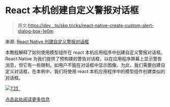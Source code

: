 # React 本机创建自定义警报对话框

> 原文:[https://dev . to/skp tricks/react-native-create-custom-alert-dialog-box-1e0m](https://dev.to/skptricks/react-native-create-custom-alert-dialog-box-1e0m)

来源: [React Native 创建自定义警报对话框](https://www.skptricks.com/2019/08/react-native-create-custom-alert-dialog-box.html)

本教程解释了如何使用模型组件在 react 本机应用程序中创建自定义警报对话框。React Native 为我们提供了预构建的警告对话框，以在应用程序屏幕上显示警告消息，但它有一些限制，如用户不能在对话框中显示图像。为此，我们需要创建自定义对话框，在本例中，我们将使用 react 本机应用程序中的模型组件创建类似的对话框。

[![](../Images/8d217c72fb09e3fd01273e489eeb74d2.png)T2】](https://res.cloudinary.com/practicaldev/image/fetch/s--SWgDLSH---/c_limit%2Cf_auto%2Cfl_progressive%2Cq_auto%2Cw_880/https://1.bp.blogspot.com/-wdTeX0H_j9w/XUZopOe-QEI/AAAAAAAADKM/OQhZpDAbnvkx6veoSkWo9V3SlPAY0xsowCLcBGAs/s400/react-native-create-custom-alert-dialog-box.jpg)

[点击此处阅读更多信息](https://www.skptricks.com/2019/08/react-native-create-custom-alert-dialog-box.html)
